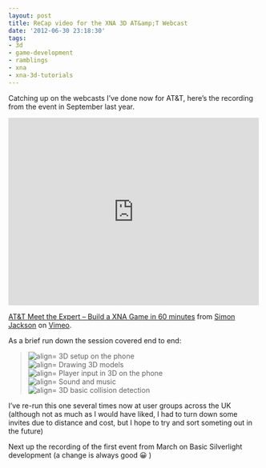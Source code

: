 ```yaml
---
layout: post
title: ReCap video for the XNA 3D AT&amp;T Webcast
date: '2012-06-30 23:18:30'
tags:
- 3d
- game-development
- ramblings
- xna
- xna-3d-tutorials
---
```


Catching up on the webcasts I’ve done now for AT&T, here’s the recording from the event in September last year.

<iframe loading="lazy" src="http://player.vimeo.com/video/17441935" frameborder="0" width="500" height="375"></iframe>

[AT&T Meet the Expert – Build a XNA Game in 60 minutes](http://vimeo.com/17441935) from [Simon Jackson](http://vimeo.com/user5386443) on [Vimeo](http://vimeo.com).

As a brief run down the session covered end to end:

> ![align=](http://www.dotnetscraps.com/samples/bullets/024.gif)    3D setup on the phone  
> ![align=](http://www.dotnetscraps.com/samples/bullets/024.gif)    Drawing 3D models  
> ![align=](http://www.dotnetscraps.com/samples/bullets/024.gif)    Player input in 3D on the phone  
> ![align=](http://www.dotnetscraps.com/samples/bullets/024.gif)    Sound and music  
> ![align=](http://www.dotnetscraps.com/samples/bullets/024.gif)    3D basic collision detection

I’ve re-run this one several times now at user groups across the UK (although not as much as I would have liked, I had to turn down some invites due to distance and cost, but I hope to try and sort someting out in the future)

Next up the recording of the first event from March on Basic Silverlight development (a change is always good 😀 )

